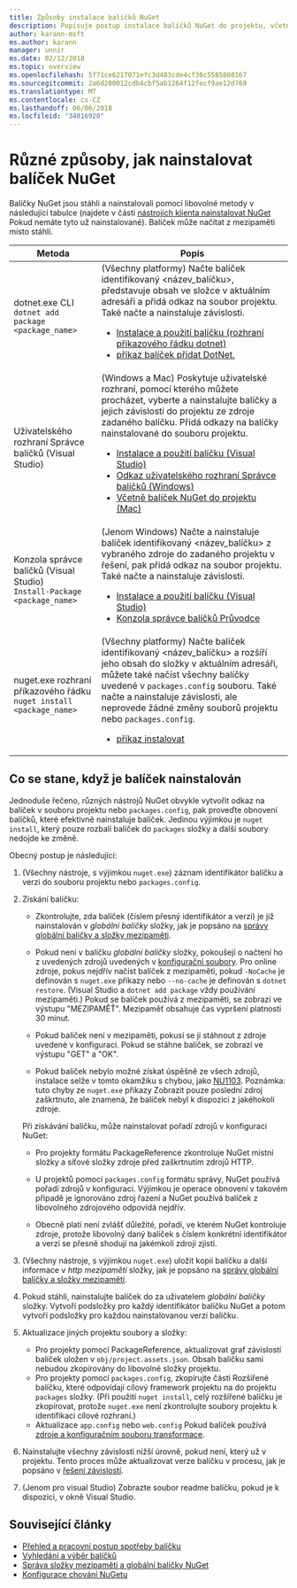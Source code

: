 ```yaml
---
title: Způsoby instalace balíčků NuGet
description: Popisuje postup instalace balíčků NuGet do projektu, včetně toho, co se stane, na disku a pro soubory použít projektu.
author: karann-msft
ms.author: karann
manager: unnir
ms.date: 02/12/2018
ms.topic: overview
ms.openlocfilehash: 5f71ce6217071efc3d483cde4cf36c5585808167
ms.sourcegitcommit: 2a6d200012cdb4cbf5ab1264f12fecf9ae12d769
ms.translationtype: MT
ms.contentlocale: cs-CZ
ms.lasthandoff: 06/06/2018
ms.locfileid: "34816920"
---
```

# <a name="different-ways-to-install-a-nuget-package"></a>Různé způsoby, jak nainstalovat balíček NuGet

Balíčky NuGet jsou stáhli a nainstalovali pomocí libovolné metody v následující tabulce (najdete v části [nástrojích klienta nainstalovat NuGet](../install-nuget-client-tools.md) Pokud nemáte tyto už nainstalované). Balíček může načítat z mezipaměti místo stáhli.

| Metoda | Popis |
| --- | --- |
| dotnet.exe CLI<br/>`dotnet add package <package_name>` | (Všechny platformy) Načte balíček identifikovaný \<název_balíčku\>, představuje obsah ve složce v aktuálním adresáři a přidá odkaz na soubor projektu. Také načte a nainstaluje závislosti.<ul><li>[Instalace a použití balíčku (rozhraní příkazového řádku dotnet)](../quickstart/install-and-use-a-package-using-the-dotnet-cli.md)</li><li>[příkaz balíček přidat DotNet.](/dotnet/core/tools/dotnet-add-package)</li></ul> |
| Uživatelského rozhraní Správce balíčků (Visual Studio) | (Windows a Mac) Poskytuje uživatelské rozhraní, pomocí kterého můžete procházet, vyberte a nainstalujte balíčky a jejich závislosti do projektu ze zdroje zadaného balíčku. Přidá odkazy na balíčky nainstalované do souboru projektu.<ul><li>[Instalace a použití balíčku (Visual Studio)](../quickstart/install-and-use-a-package-in-visual-studio.md)</li><li>[Odkaz uživatelského rozhraní Správce balíčků (Windows)](../tools/package-manager-ui.md)</li><li>[Včetně balíček NuGet do projektu (Mac)](/visualstudio/mac/nuget-walkthrough)</li></ul> |
| Konzola správce balíčků (Visual Studio)<br/>`Install-Package <package_name>` | (Jenom Windows) Načte a nainstaluje balíček identifikovaný \<název_balíčku\> z vybraného zdroje do zadaného projektu v řešení, pak přidá odkaz na soubor projektu. Také načte a nainstaluje závislosti.<ul><li>[Instalace a použití balíčku (Visual Studio)](../quickstart/install-and-use-a-package-in-visual-studio.md)</li><li>[Konzola správce balíčků Průvodce](../tools/package-manager-console.md)</li></ul> |
| nuget.exe rozhraní příkazového řádku<br/>`nuget install <package_name>` | (Všechny platformy) Načte balíček identifikovaný \<název_balíčku\> a rozšíří jeho obsah do složky v aktuálním adresáři, můžete také načíst všechny balíčky uvedené v `packages.config` souboru. Také načte a nainstaluje závislosti, ale neprovede žádné změny souborů projektu nebo `packages.config`.<ul><li>[příkaz instalovat](../tools/cli-ref-install.md)</li></ul> |

## <a name="what-happens-when-a-package-is-installed"></a>Co se stane, když je balíček nainstalován

Jednoduše řečeno, různých nástrojů NuGet obvykle vytvořit odkaz na balíček v souboru projektu nebo `packages.config`, pak proveďte obnovení balíčků, které efektivně nainstaluje balíček. Jedinou výjimkou je `nuget install`, který pouze rozbalí balíček do `packages` složky a další soubory nedojde ke změně.

Obecný postup je následující:

1. (Všechny nástroje, s výjimkou `nuget.exe`) záznam identifikátor balíčku a verzi do souboru projektu nebo `packages.config`.

2. Získání balíčku:
   - Zkontrolujte, zda balíček (číslem přesný identifikátor a verzi) je již nainstalován v *globální balíčky* složky, jak je popsáno na [správy globální balíčky a složky mezipaměti](managing-the-global-packages-and-cache-folders.md).

   - Pokud není v balíčku *globální balíčky* složky, pokoušejí o načtení ho z uvedených zdrojů uvedených v [konfigurační soubory](Configuring-NuGet-Behavior.md). Pro online zdroje, pokus nejdřív načíst balíček z mezipaměti, pokud `-NoCache` je definován s `nuget.exe` příkazy nebo `--no-cache` je definován s `dotnet restore`. (Visual Studio a `dotnet add package` vždy používání mezipaměti.) Pokud se balíček používá z mezipaměti, se zobrazí ve výstupu "MEZIPAMĚŤ". Mezipaměť obsahuje čas vypršení platnosti 30 minut.

   - Pokud balíček není v mezipaměti, pokusí se ji stáhnout z zdroje uvedené v konfiguraci. Pokud se stáhne balíček, se zobrazí ve výstupu "GET" a "OK".

   - Pokud balíček nebylo možné získat úspěšně ze všech zdrojů, instalace selže v tomto okamžiku s chybou, jako [NU1103](../reference/errors-and-warnings.md#nu1103). Poznámka: tuto chyby ze `nuget.exe` příkazy Zobrazit pouze poslední zdroj zaškrtnuto, ale znamená, že balíček nebyl k dispozici z jakéhokoli zdroje.

   Při získávání balíčku, může nainstalovat pořadí zdrojů v konfiguraci NuGet:

   - Pro projekty formátu PackageReference zkontroluje NuGet místní složky a síťové složky zdroje před zaškrtnutím zdrojů HTTP.

   - U projektů pomocí `packages.config` formátu správy, NuGet používá pořadí zdrojů v konfiguraci. Výjimkou je operace obnovení v takovém případě je ignorováno zdroj řazení a NuGet používá balíček z libovolného zdrojového odpovídá nejdřív.

   - Obecně platí není zvlášť důležité, pořadí, ve kterém NuGet kontroluje zdroje, protože libovolný daný balíček s číslem konkrétní identifikátor a verzi se přesně shodují na jakémkoli zdroji zjistí.

3. (Všechny nástroje, s výjimkou `nuget.exe`) uložit kopii balíčku a další informace v *http mezipaměti* složky, jak je popsáno na [správy globální balíčky a složky mezipaměti](managing-the-global-packages-and-cache-folders.md).

4. Pokud stáhli, nainstalujte balíček do za uživatelem *globální balíčky* složky. Vytvoří podsložky pro každý identifikátor balíčku NuGet a potom vytvoří podsložky pro každou nainstalovanou verzi balíčku.

5. Aktualizace jiných projektu soubory a složky:

    - Pro projekty pomocí PackageReference, aktualizovat graf závislostí balíček uložen v `obj/project.assets.json`. Obsah balíčku sami nebudou zkopírovány do libovolné složky projektu.
    - Pro projekty pomocí `packages.config`, zkopírujte části Rozšířené balíčku, které odpovídají cílový framework projektu na do projektu `packages` složky. (Při použití `nuget install`, celý rozšířené balíčku je zkopírovat, protože `nuget.exe` není zkontrolujte soubory projektu k identifikaci cílové rozhraní.)
    - Aktualizace `app.config` nebo `web.config` Pokud balíček používá [zdroje a konfiguračním souboru transformace](../create-packages/source-and-config-file-transformations.md).

6. Nainstalujte všechny závislosti nižší úrovně, pokud není, který už v projektu. Tento proces může aktualizovat verze balíčku v procesu, jak je popsáno v [řešení závislostí](../consume-packages/dependency-resolution.md).

7. (Jenom pro visual Studio) Zobrazte soubor readme balíčku, pokud je k dispozici, v okně Visual Studio.

## <a name="related-articles"></a>Související články

- [Přehled a pracovní postup spotřeby balíčku](../consume-packages/overview-and-workflow.md)
- [Vyhledání a výběr balíčků](../consume-packages/finding-and-choosing-packages.md)
- [Správa složky mezipaměti a globální balíčky NuGet](managing-the-global-packages-and-cache-folders.md)
- [Konfigurace chování NuGetu](../consume-packages/configuring-nuget-behavior.md)
